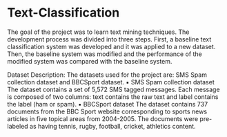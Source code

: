 # Text-Classification

The goal of the project was to learn text mining techniques. The development process was divided into three
steps. First, a baseline text classification system was developed and it was applied to a new dataset. Then,
the baseline system was modified and the performance of the modified system was compared with the
baseline system.

Dataset Description:
The datasets used for the project are: SMS Spam collection dataset and BBCSport dataset.
▪ SMS Spam collection dataset
The dataset contains a set of 5,572 SMS tagged messages. Each message is composed of two columns:
text contains the raw text and label contains the label (ham or spam).
▪ BBCSport dataset
The dataset contains 737 documents from the BBC Sport website corresponding to sports news
articles in five topical areas from 2004-2005. The documents were pre-labeled as having tennis,
rugby, football, cricket, athletics content.
